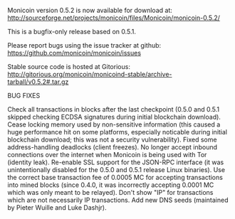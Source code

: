Monicoin version 0.5.2 is now available for download at:
http://sourceforge.net/projects/monicoin/files/Monicoin/monicoin-0.5.2/

This is a bugfix-only release based on 0.5.1.

Please report bugs using the issue tracker at github:
https://github.com/monicoin/monicoin/issues

Stable source code is hosted at Gitorious:
http://gitorious.org/monicoin/monicoind-stable/archive-tarball/v0.5.2#.tar.gz

BUG FIXES

Check all transactions in blocks after the last checkpoint (0.5.0 and 0.5.1 skipped checking ECDSA signatures during initial blockchain download).
Cease locking memory used by non-sensitive information (this caused a huge performance hit on some platforms, especially noticable during initial blockchain download; this was
not a security vulnerability).
Fixed some address-handling deadlocks (client freezes).
No longer accept inbound connections over the internet when Monicoin is being used with Tor (identity leak).
Re-enable SSL support for the JSON-RPC interface (it was unintentionally disabled for the 0.5.0 and 0.5.1 release Linux binaries).
Use the correct base transaction fee of 0.0005 MC for accepting transactions into mined blocks (since 0.4.0, it was incorrectly accepting 0.0001 MC which was only meant to be relayed).
Don't show "IP" for transactions which are not necessarily IP transactions.
Add new DNS seeds (maintained by Pieter Wuille and Luke Dashjr).
